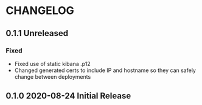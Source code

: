# CHANGELOG

## 0.1.1 Unreleased

### Fixed

* Fixed use of static kibana .p12
* Changed generated certs to include IP and hostname so they can safely change between deployments


## 0.1.0 2020-08-24 Initial Release 